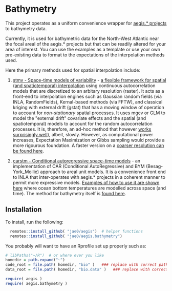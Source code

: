 # Bathymetry

This project operates as a uniform convenience wrapper for [aegis.* projects](https://github.com/jae0/) to bathymetry data. 

Currently, it is used for bathymetric data for the North-West Atlantic near the focal areal of the aegis.* projects but that can be readily altered for your area of interest. You can use the examples as a template or use your own pre-existing data to format to the expectations of the interpolation methods used.

Here the primary methods used for spatial interpolation include:

1. [stmv - Space-time models of variability](https://github.com/jae0/stmv) - [a flexible framework for spatial (and spatiotemporal) interpolation](https://github.com/jae0/stmv/blob/master/docs/stmvMethods.pdf) using continuous autocorrelation models that are discretized to an arbitary resolution (raster). It acts as a front-end to interpolation engines such as Gaussian random fields (via INLA, RandomFields), Kernal-based methods (via FFTW), and classical kriging with external drift (gstat) that has a moving window of operation to account for *non-stationary* spatial processes. It uses mgcv or GLM to model the "external drift" covariate effects and the spatial (and spatiotemporal) models to account for the random autocorrelation processes. It is, therefore, an ad-hoc method that however [works surprisingly well](https://github.com/jae0/aegis.bathymetry/blob/master/inst/scripts/02_bathymetry_stmv.R)), albeit, slowly. However, as computational power increases, Expectation Maximization or Gibbs sampling would provide a more rigourous foundation. A faster version on a [coarser resolution can be found here](https://github.com/jae0/aegis.bathymetry/blob/master/inst/scripts/99_bathymetry_stmv_example.R).  

2. [carstm - Conditional autoregressive space-time models](https://github.com/jae0/carstm) - an implementation of CAR (Conditional AutoRegressive) and BYM (Besag-York_Mollie) approach to areal unit models. It is a convenience front end to INLA that inter-operates with aegis.* projects in a coherent manner to permit more expressive models. [Examples of how to use it are shown here](https://github.com/jae0/carstm/blob/master/inst/scripts/example_temperature_carstm.R) where ocean bottom temperatures are modelled across space (and time). The method for bathymetry itself is [found here](https://github.com/jae0/aegis.bathymetry/blob/master/inst/scripts/03_bathymetry_carstm.R).


## Installation


To install, run the following:

```r
  remotes::install_github( "jae0/aegis")  # helper functions
  remotes::install_github( "jae0/aegis.bathymetry")
``` 

You probably will want to have an Rprofile set up properly such as:

```r
# libPaths("~/R")  # or where ever you like
homedir = path.expand("~")
code_root = file.path( homedir, "bio" )   ### replace with correct path to the parent directory of your git-projects
data_root = file.path( homedir, "bio.data" )   ### replace with correct path to your data

require( aegis )
require( aegis.bathymetry )

```
 